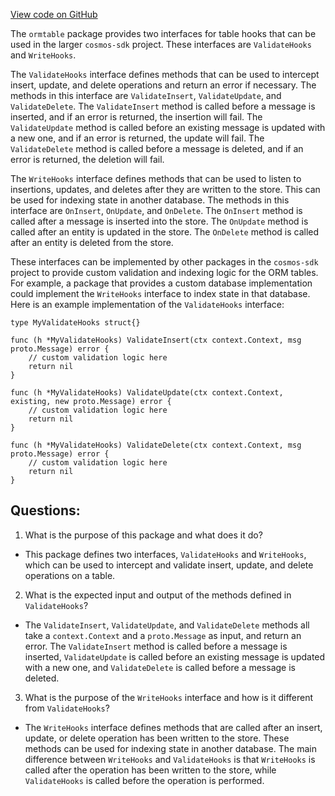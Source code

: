 [View code on GitHub](https://github.com/cosmos/cosmos-sdk.git/orm/model/ormtable/hooks.go)

The `ormtable` package provides two interfaces for table hooks that can be used in the larger `cosmos-sdk` project. These interfaces are `ValidateHooks` and `WriteHooks`.

The `ValidateHooks` interface defines methods that can be used to intercept insert, update, and delete operations and return an error if necessary. The methods in this interface are `ValidateInsert`, `ValidateUpdate`, and `ValidateDelete`. The `ValidateInsert` method is called before a message is inserted, and if an error is returned, the insertion will fail. The `ValidateUpdate` method is called before an existing message is updated with a new one, and if an error is returned, the update will fail. The `ValidateDelete` method is called before a message is deleted, and if an error is returned, the deletion will fail.

The `WriteHooks` interface defines methods that can be used to listen to insertions, updates, and deletes after they are written to the store. This can be used for indexing state in another database. The methods in this interface are `OnInsert`, `OnUpdate`, and `OnDelete`. The `OnInsert` method is called after a message is inserted into the store. The `OnUpdate` method is called after an entity is updated in the store. The `OnDelete` method is called after an entity is deleted from the store.

These interfaces can be implemented by other packages in the `cosmos-sdk` project to provide custom validation and indexing logic for the ORM tables. For example, a package that provides a custom database implementation could implement the `WriteHooks` interface to index state in that database. Here is an example implementation of the `ValidateHooks` interface:

```
type MyValidateHooks struct{}

func (h *MyValidateHooks) ValidateInsert(ctx context.Context, msg proto.Message) error {
    // custom validation logic here
    return nil
}

func (h *MyValidateHooks) ValidateUpdate(ctx context.Context, existing, new proto.Message) error {
    // custom validation logic here
    return nil
}

func (h *MyValidateHooks) ValidateDelete(ctx context.Context, msg proto.Message) error {
    // custom validation logic here
    return nil
}
```
## Questions: 
 1. What is the purpose of this package and what does it do?
- This package defines two interfaces, `ValidateHooks` and `WriteHooks`, which can be used to intercept and validate insert, update, and delete operations on a table.

2. What is the expected input and output of the methods defined in `ValidateHooks`?
- The `ValidateInsert`, `ValidateUpdate`, and `ValidateDelete` methods all take a `context.Context` and a `proto.Message` as input, and return an error. The `ValidateInsert` method is called before a message is inserted, `ValidateUpdate` is called before an existing message is updated with a new one, and `ValidateDelete` is called before a message is deleted.

3. What is the purpose of the `WriteHooks` interface and how is it different from `ValidateHooks`?
- The `WriteHooks` interface defines methods that are called after an insert, update, or delete operation has been written to the store. These methods can be used for indexing state in another database. The main difference between `WriteHooks` and `ValidateHooks` is that `WriteHooks` is called after the operation has been written to the store, while `ValidateHooks` is called before the operation is performed.